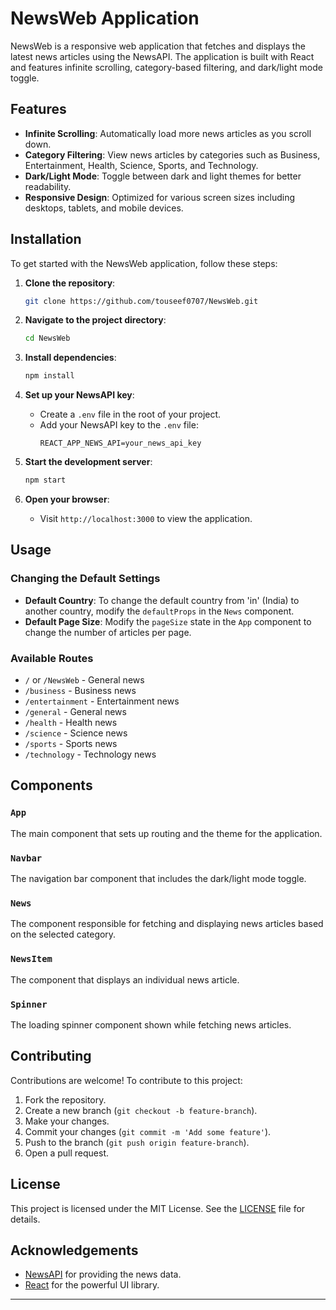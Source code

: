 # NewsWeb Application

NewsWeb is a responsive web application that fetches and displays the latest news articles using the NewsAPI. The application is built with React and features infinite scrolling, category-based filtering, and dark/light mode toggle.

## Features

- **Infinite Scrolling**: Automatically load more news articles as you scroll down.
- **Category Filtering**: View news articles by categories such as Business, Entertainment, Health, Science, Sports, and Technology.
- **Dark/Light Mode**: Toggle between dark and light themes for better readability.
- **Responsive Design**: Optimized for various screen sizes including desktops, tablets, and mobile devices.

## Installation

To get started with the NewsWeb application, follow these steps:

1. **Clone the repository**:
    ```sh
    git clone https://github.com/touseef0707/NewsWeb.git
    ```

2. **Navigate to the project directory**:
    ```sh
    cd NewsWeb
    ```

3. **Install dependencies**:
    ```sh
    npm install
    ```

4. **Set up your NewsAPI key**:
    - Create a `.env` file in the root of your project.
    - Add your NewsAPI key to the `.env` file:
      ```plaintext
      REACT_APP_NEWS_API=your_news_api_key
      ```

5. **Start the development server**:
    ```sh
    npm start
    ```

6. **Open your browser**:
    - Visit `http://localhost:3000` to view the application.

## Usage

### Changing the Default Settings
- **Default Country**: To change the default country from 'in' (India) to another country, modify the `defaultProps` in the `News` component.
- **Default Page Size**: Modify the `pageSize` state in the `App` component to change the number of articles per page.

### Available Routes
- `/` or `/NewsWeb` - General news
- `/business` - Business news
- `/entertainment` - Entertainment news
- `/general` - General news
- `/health` - Health news
- `/science` - Science news
- `/sports` - Sports news
- `/technology` - Technology news

## Components

### `App`
The main component that sets up routing and the theme for the application.

### `Navbar`
The navigation bar component that includes the dark/light mode toggle.

### `News`
The component responsible for fetching and displaying news articles based on the selected category.

### `NewsItem`
The component that displays an individual news article.

### `Spinner`
The loading spinner component shown while fetching news articles.

## Contributing

Contributions are welcome! To contribute to this project:

1. Fork the repository.
2. Create a new branch (`git checkout -b feature-branch`).
3. Make your changes.
4. Commit your changes (`git commit -m 'Add some feature'`).
5. Push to the branch (`git push origin feature-branch`).
6. Open a pull request.

## License

This project is licensed under the MIT License. See the [LICENSE](LICENSE) file for details.

## Acknowledgements

- [NewsAPI](https://newsapi.org/) for providing the news data.
- [React](https://reactjs.org/) for the powerful UI library.

---

